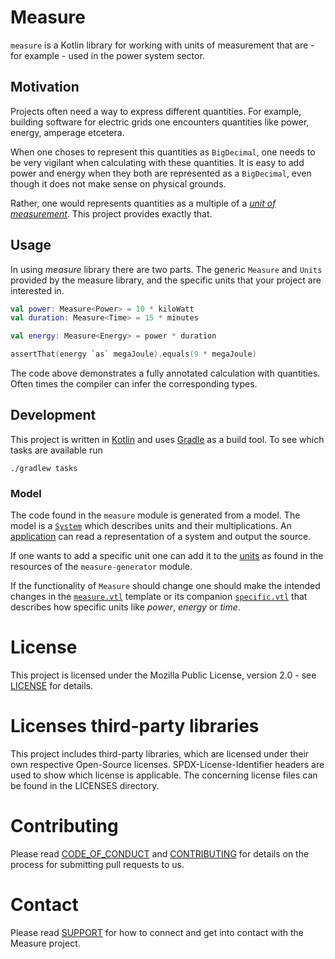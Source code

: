 <!--
SPDX-FileCopyrightText: 2021-2022 Alliander N.V.

SPDX-License-Identifier: MPL-2.0
-->

# Measure

`measure` is a Kotlin library for working with units of measurement that are - for example - used in the power system sector.

## Motivation
Projects often need a way to express different quantities. For example, building software for electric grids one encounters quantities like power, energy, amperage etcetera.

When one choses to represent this quantities as `BigDecimal`, one needs to be very vigilant when calculating with these quantities. It is easy to add power and energy when they both are represented as a `BigDecimal`, even though it does not make sense on physical grounds.

Rather, one would represents quantities as a multiple of a [*unit of measurement*][wikipedia:unit]. This project provides exactly that.

## Usage
In using *measure* library there are two parts. The generic `Measure` and `Units` provided by the measure library, and the specific units that your project are interested in.

```kotlin
val power: Measure<Power> = 10 * kiloWatt
val duration: Measure<Time> = 15 * minutes

val energy: Measure<Energy> = power * duration

assertThat(energy `as` megaJoule).equals(9 * megaJoule)
```

The code above demonstrates a fully annotated calculation with quantities. Often times the compiler can infer the corresponding types.

## Development
This project is written in [Kotlin][kotlin] and uses [Gradle][gradle] as a build tool. To see which tasks are available run

```
./gradlew tasks
```

### Model
The code found in the `measure` module is generated from a model. The model is a [`System`](https://github.com/alliander-opensource/measure/blob/master/measure-generator/src/main/kotlin/com/alliander/open/measure/generator/System.kt) which describes units and their multiplications. An [application](https://github.com/alliander-opensource/measure/blob/master/measure-generator/src/main/kotlin/com/alliander/open/measure/generator/App.kt) can read a representation of a system and output the source.

If one wants to add a specific unit one can add it to the [units](https://github.com/alliander-opensource/measure/blob/master/measure-generator/src/main/resources/units.json) as found in the resources of the `measure-generator` module.

If the functionality of `Measure` should change one should make the intended changes in the [`measure.vtl`](https://github.com/alliander-opensource/measure/blob/master/measure-generator/src/main/resources/templates/measure.vtl) template or its companion [`specific.vtl`](https://github.com/alliander-opensource/measure/tree/master/measure-generator/src/main/resources/templates) that describes how specific units like *power*, *energy* or *time*.

# License
This project is licensed under the Mozilla Public License, version 2.0 - see [LICENSE](LICENSE) for details.

# Licenses third-party libraries
This project includes third-party libraries, 
which are licensed under their own respective Open-Source licenses.
SPDX-License-Identifier headers are used to show which license is applicable. 
The concerning license files can be found in the LICENSES directory.

# Contributing
Please read [CODE_OF_CONDUCT](CODE_OF_CONDUCT.md) and [CONTRIBUTING](CONTRIBUTING.md) for details on the process 
for submitting pull requests to us.

# Contact
Please read [SUPPORT](SUPPORT.md) for how to connect and get into contact with the Measure project.

[wikipedia:unit]: https://en.wikipedia.org/wiki/Unit_of_measurement
[github:create-from-template]: https://docs.github.com/en/github/creating-cloning-and-archiving-repositories/creating-a-repository-on-github/creating-a-repository-from-a-template
[kotlin]: https://kotlinlang.org/
[gradle]: https://gradle.org/

